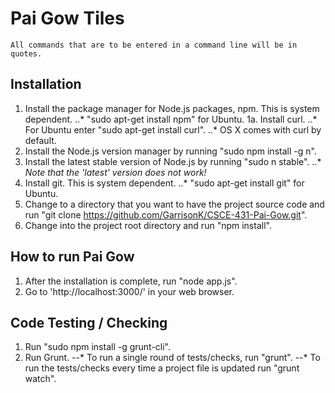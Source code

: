 Pai Gow Tiles
=============
	All commands that are to be entered in a command line will be in quotes.

## Installation

1. Install the package manager for Node.js packages, npm. This is system dependent.
..* "sudo apt-get install npm" for Ubuntu.
1a. Install curl.
..* For Ubuntu enter "sudo apt-get install curl".
..* OS X comes with curl by default.
2. Install the Node.js version manager by running "sudo npm install -g n".
3. Install the latest stable version of Node.js by running "sudo n stable".
..* *Note that the 'latest' version does not work!*
4. Install git. This is system dependent.
..* "sudo apt-get install git" for Ubuntu.
5. Change to a directory that you want to have the project source code and run "git clone https://github.com/GarrisonK/CSCE-431-Pai-Gow.git".
6. Change into the project root directory and run "npm install".

## How to run Pai Gow

1. After the installation is complete, run "node app.js".
2. Go to 'http://localhost:3000/' in your web browser.

## Code Testing / Checking

1. Run "sudo npm install -g grunt-cli".
2. Run Grunt.
--* To run a single round of tests/checks, run "grunt".
--* To run the tests/checks every time a project file is updated run "grunt watch".

